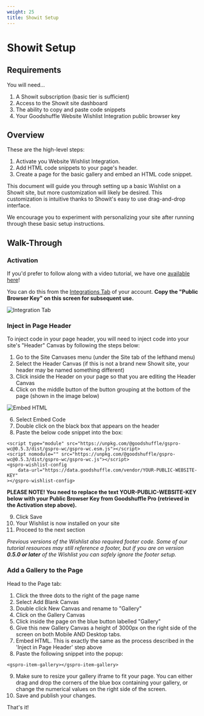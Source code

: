 ```yaml
---
weight: 25
title: Showit Setup
---
```


# Showit Setup

## Requirements

You will need...

1. A Showit subscription (basic tier is sufficient)
2. Access to the Showit site dashboard
3. The ability to copy and paste code snippets
4. Your Goodshuffle Website Wishlist Integration public browser key

## Overview

These are the high-level steps:

1. Activate you Website Wishlist Integration.
2. Add HTML code snippets to your page's header.
3. Create a page for the basic gallery and embed an HTML code snippet.

This document will guide you through setting up a basic Wishlist on a Showit site, but more customization will likely be desired. This customization is intuitive thanks to Showit's easy to use drag-and-drop interface.

We encourage you to experiment with personalizing your site after running through these basic setup instructions.

## Walk-Through
### Activation

If you'd prefer to follow along with a video tutorial, we have one [available here](https://www.youtube.com/watch?v=gYZod6-o4hk)!

You can do this from the [Integrations Tab](https://pro.goodshuffle.com/vendorAccount/index?tab=thirdPartyIntegrations) of your account. **Copy the "Public Browser Key" on this screen for subsequent use.**

![Integration Tab](/wordpress-website-integration-activation.png)

### Inject in Page Header

To inject code in your page header, you will need to inject code into your site's "Header" Canvas by following the steps below:

1. Go to the Site Canvases menu (under the Site tab of the lefthand menu)
2. Select the Header Canvas (if this is not a brand new Showit site, your header may be named something different)
3. Click inside the Header on your page so that you are editing the Header Canvas
4. Click on the middle button of the button grouping at the bottom of the page (shown in the image below)
   
![Embed HTML](/showit-embed.png)

6. Select Embed Code
7. Double click on the black box that appears on the header
8. Paste the below code snippet into the box:
```
<script type="module" src="https://unpkg.com/@goodshuffle/gspro-wc@0.5.3/dist/gspro-wc/gspro-wc.esm.js"></script>
<script nomodule="" src="https://unpkg.com/@goodshuffle/gspro-wc@0.5.3/dist/gspro-wc/gspro-wc.js"></script>
<gspro-wishlist-config
    data-url="https://data.goodshuffle.com/vendor/YOUR-PUBLIC-WEBSITE-KEY"
></gspro-wishlist-config>
```

**PLEASE NOTE! You need to replace the text YOUR-PUBLIC-WEBSITE-KEY below with your Public Browser Key from Goodshuffle Pro (retrieved in the Activation step above).**

9. Click Save
10. Your Wishlist is now installed on your site
11. Proceed to the next section

*Previous versions of the Wishlist also required footer code. Some of our tutorial resources may still reference a footer, but if you are on version **0.5.0 or later** of the Wishlist you can safely ignore the footer setup.*


### Add a Gallery to the Page

Head to the Page tab:

1. Click the three dots to the right of the page name
2. Select Add Blank Canvas
3. Double click New Canvas and rename to "Gallery"
4. Click on the Gallery Canvas
5. Click inside the page on the blue button labelled "Gallery"
6. Give this new Gallery Canvas a height of 3000px on the right side of the screen on both Mobile AND Desktop tabs.
7. Embed HTML. This is exactly the same as the process described in the 'Inject in Page Header' step above
8. Paste the following snippet into the popup:

```
<gspro-item-gallery></gspro-item-gallery>
```

9. Make sure to resize your gallery iframe to fit your page. You can either drag and drop the corners of the blue box containing your gallery, or change the numerical values on the right side of the screen.
10. Save and publish your changes.

That's it!
